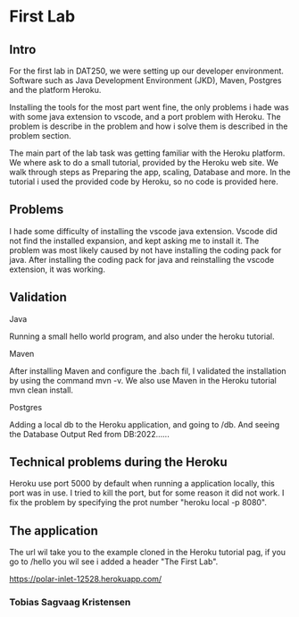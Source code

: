 # First Lab 

## Intro 

For the first lab in DAT250, we were setting up our developer environment. Software such as Java Development Environment (JKD), Maven, Postgres and the platform Heroku.  

Installing the tools for the most part went fine, the only problems i hade was with some java extension to vscode, and a port problem with Heroku. The problem is describe in the problem and how i solve them is described in the problem section. 

The main part of the lab task was getting familiar with the Heroku platform. We where ask to do a small tutorial, provided by the Heroku web site. We walk through steps as Preparing the app, scaling, Database and more. In the tutorial i used the provided code by Heroku, so no code is provided here.    


## Problems 

I hade some difficulty of installing the vscode java extension. Vscode did not find the installed expansion, and kept asking me to install it. The problem was most likely caused by not have installing the coding pack for java. After installing the coding pack for java and reinstalling the vscode extension, it was working. 

## Validation 

Java 

Running a small hello world program, and also under the heroku tutorial.

Maven

After installing Maven and configure the .bach fil, I validated the installation by using the command mvn -v. We also use Maven in the Heroku tutorial mvn clean install.

Postgres

Adding a local db to the Heroku application, and going to /db. And seeing the Database Output Red from DB:2022......


## Technical problems during the Heroku 

Heroku use port 5000 by default when running a application locally, this port was in use. I tried to kill the port, but for some reason it did not work. I fix the problem by specifying the prot number "heroku local -p 8080". 


## The application 

The url wil take you to the example cloned in the Heroku tutorial pag, if you go to /hello you wil see i added a header "The First Lab".

https://polar-inlet-12528.herokuapp.com/



### Tobias Sagvaag Kristensen 